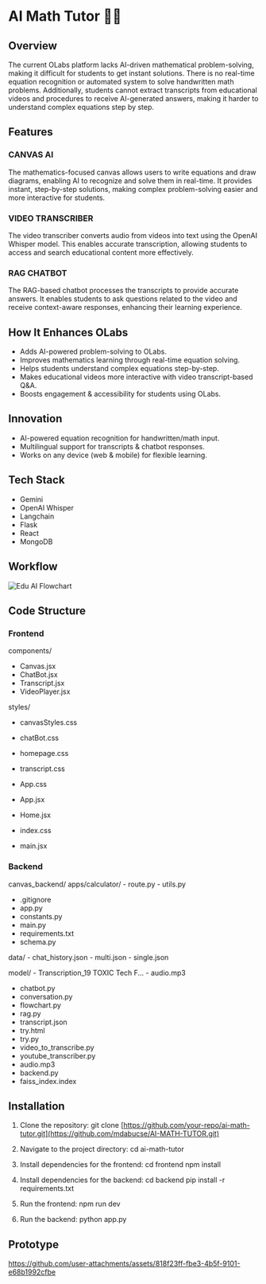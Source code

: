 # AI Math Tutor 🔢🤖

## Overview
The current OLabs platform lacks AI-driven mathematical problem-solving, making it difficult for students to get instant solutions. There is no real-time equation recognition or automated system to solve handwritten math problems. Additionally, students cannot extract transcripts from educational videos and procedures to receive AI-generated answers, making it harder to understand complex equations step by step.

## Features

### CANVAS AI
The mathematics-focused canvas allows users to write equations and draw diagrams, enabling AI to recognize and solve them in real-time. It provides instant, step-by-step solutions, making complex problem-solving easier and more interactive for students.

### VIDEO TRANSCRIBER
The video transcriber converts audio from videos into text using the OpenAI Whisper model. This enables accurate transcription, allowing students to access and search educational content more effectively.

### RAG CHATBOT
The RAG-based chatbot processes the transcripts to provide accurate answers. It enables students to ask questions related to the video and receive context-aware responses, enhancing their learning experience.

## How It Enhances OLabs
- Adds AI-powered problem-solving to OLabs.
- Improves mathematics learning through real-time equation solving.
- Helps students understand complex equations step-by-step.
- Makes educational videos more interactive with video transcript-based Q&A.
- Boosts engagement & accessibility for students using OLabs.

## Innovation
- AI-powered equation recognition for handwritten/math input.
- Multilingual support for transcripts & chatbot responses.
- Works on any device (web & mobile) for flexible learning.

## Tech Stack
- Gemini
- OpenAI Whisper
- Langchain
- Flask
- React
- MongoDB

## Workflow

![Edu AI Flowchart](https://github.com/user-attachments/assets/3bb24207-62a3-4913-8097-bef24fe186bb)

## Code Structure

### Frontend

components/
  - Canvas.jsx
  - ChatBot.jsx
  - Transcript.jsx
  - VideoPlayer.jsx

styles/
  - canvasStyles.css
  - chatBot.css
  - homepage.css
  - transcript.css
  - App.css

- App.jsx
- Home.jsx
- index.css
- main.jsx


### Backend

canvas_backend/
  apps/calculator/
    - route.py
    - utils.py
  
  - .gitignore
  - app.py
  - constants.py
  - main.py
  - requirements.txt
  - schema.py

  data/
    - chat_history.json
    - multi.json
    - single.json

  model/
    - Transcription_19 TOXIC Tech F...
    - audio.mp3

  - chatbot.py
  - conversation.py
  - flowchart.py
  - rag.py
  - transcript.json
  - try.html
  - try.py
  - video_to_transcribe.py
  - youtube_transcriber.py
  - audio.mp3
  - backend.py
  - faiss_index.index


## Installation
1. Clone the repository:
   git clone [https://github.com/your-repo/ai-math-tutor.git](https://github.com/mdabucse/AI-MATH-TUTOR.git)
   
2. Navigate to the project directory:
   cd ai-math-tutor
   
3. Install dependencies for the frontend:
   cd frontend
   npm install
   
4. Install dependencies for the backend:
   cd backend
   pip install -r requirements.txt
   
5. Run the frontend:
   npm run dev
   
6. Run the backend:
   python app.py
   
## Prototype

https://github.com/user-attachments/assets/818f23ff-fbe3-4b5f-9101-e68b1992cfbe
